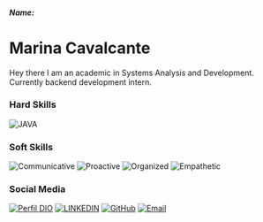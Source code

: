 ##### Name:

# Marina Cavalcante
Hey there 
I am an academic in Systems Analysis and Development. Currently backend development intern.

### Hard Skills
![JAVA](https://img.shields.io/badge/JAVA-pink)


### Soft Skills
![Communicative](https://img.shields.io/badge/Communicative-pink)
![Proactive](https://img.shields.io/badge/Proactive-pink)
![Organized](https://img.shields.io/badge/Organized-pink)
![Empathetic](https://img.shields.io/badge/Empathetic-pink)

### Social Media
[![Perfil DIO](https://img.shields.io/badge/DIO-pink)](https://www.dio.me/users/cavalcantemarina20)
[![LINKEDIN](https://img.shields.io/badge/Linkedin-pink)](https://www.linkedin.com/in/marina-cavalcante-227589133/)
[![GitHub](https://img.shields.io/badge/GitHub-pink)](https://github.com/SouzaCMarina)
[![Email](https://img.shields.io/badge/Email-pink)](mailto:cavalcantemarina20@gmail.com)
